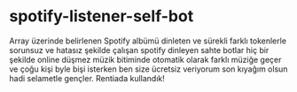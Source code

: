 # spotify-listener-self-bot
Array üzerinde belirlenen Spotify albümü dinleten ve sürekli farklı tokenlerle sorunsuz ve hatasız şekilde çalışan spotify dinleyen sahte botlar hiç bir şekilde online düşmez müzik bitiminde otomatik olarak farklı müziğe geçer ve çoğu kişi byle bişi isterken ben size ücretsiz veriyorum son kıyağım olsun hadi selametle gençler. Rentiada kullandık!
